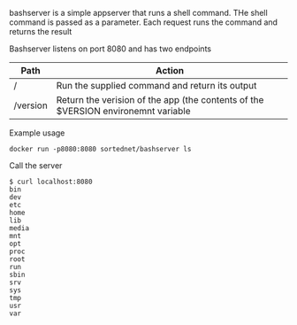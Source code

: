 bashserver is a simple appserver that runs a shell command. THe shell command is passed as a parameter. Each request runs the command and returns the result

Bashserver listens on port 8080 and has two endpoints

| Path     | Action                                         |
|----------|------------------------------------------------|
| /        | Run the supplied command and return its output |
| /version | Return the verision of the app (the contents of the $VERSION environemnt variable |


Example usage

```
docker run -p8080:8080 sortednet/bashserver ls
```

Call the server

```
$ curl localhost:8080
bin
dev
etc
home
lib
media
mnt
opt
proc
root
run
sbin
srv
sys
tmp
usr
var
```



